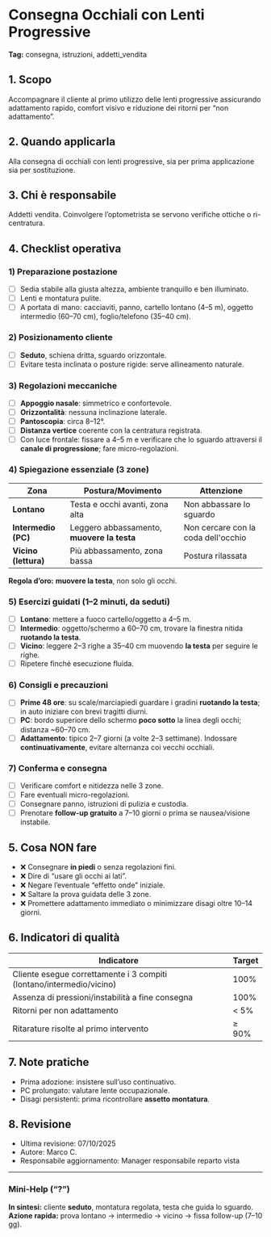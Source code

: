 # Consegna Occhiali con Lenti Progressive

**Tag:** consegna, istruzioni, addetti_vendita

## 1. Scopo

Accompagnare il cliente al primo utilizzo delle lenti progressive assicurando adattamento rapido, comfort visivo e riduzione dei ritorni per “non adattamento”.

## 2. Quando applicarla

Alla consegna di occhiali con lenti progressive, sia per prima applicazione sia per sostituzione.

## 3. Chi è responsabile

Addetti vendita. Coinvolgere l’optometrista se servono verifiche ottiche o ri-centratura.

## 4. Checklist operativa

### 1) Preparazione postazione

- [ ] Sedia stabile alla giusta altezza, ambiente tranquillo e ben illuminato.
- [ ] Lenti e montatura pulite.
- [ ] A portata di mano: cacciaviti, panno, cartello lontano (4–5 m), oggetto intermedio (60–70 cm), foglio/telefono (35–40 cm).

### 2) Posizionamento cliente

- [ ] **Seduto**, schiena dritta, sguardo orizzontale.
- [ ] Evitare testa inclinata o posture rigide: serve allineamento naturale.

### 3) Regolazioni meccaniche

- [ ] **Appoggio nasale**: simmetrico e confortevole.
- [ ] **Orizzontalità**: nessuna inclinazione laterale.
- [ ] **Pantoscopia**: circa 8–12°.
- [ ] **Distanza vertice** coerente con la centratura registrata.
- [ ] Con luce frontale: fissare a 4–5 m e verificare che lo sguardo attraversi il **canale di progressione**; fare micro-regolazioni.

### 4) Spiegazione essenziale (3 zone)

| Zona                | Postura/Movimento                          | Attenzione                |
|---------------------|--------------------------------------------|---------------------------|
| **Lontano**         | Testa e occhi avanti, zona alta            | Non abbassare lo sguardo |
| **Intermedio (PC)** | Leggero abbassamento, **muovere la testa** | Non cercare con la coda dell'occhio |
| **Vicino (lettura)**| Più abbassamento, zona bassa               | Postura rilassata |

**Regola d’oro:** **muovere la testa**, non solo gli occhi.

### 5) Esercizi guidati (1–2 minuti, da seduti)

- [ ] **Lontano**: mettere a fuoco cartello/oggetto a 4–5 m.
- [ ] **Intermedio**: oggetto/schermo a 60–70 cm, trovare la finestra nitida **ruotando la testa**.
- [ ] **Vicino**: leggere 2–3 righe a 35–40 cm muovendo **la testa** per seguire le righe.
- [ ] Ripetere finché esecuzione fluida.

### 6) Consigli e precauzioni

- [ ] **Prime 48 ore**: su scale/marciapiedi guardare i gradini **ruotando la testa**; in auto iniziare con brevi tragitti diurni.
- [ ] **PC**: bordo superiore dello schermo **poco sotto** la linea degli occhi; distanza ~60–70 cm.
- [ ] **Adattamento**: tipico 2–7 giorni (a volte 2–3 settimane). Indossare **continuativamente**, evitare alternanza coi vecchi occhiali.

### 7) Conferma e consegna

- [ ] Verificare comfort e nitidezza nelle 3 zone.
- [ ] Fare eventuali micro-regolazioni.
- [ ] Consegnare panno, istruzioni di pulizia e custodia.
- [ ] Prenotare **follow-up gratuito** a 7–10 giorni o prima se nausea/visione instabile.

## 5. Cosa NON fare

- ❌ Consegnare **in piedi** o senza regolazioni fini.
- ❌ Dire di “usare gli occhi ai lati”.
- ❌ Negare l’eventuale “effetto onde” iniziale.
- ❌ Saltare la prova guidata delle 3 zone.
- ❌ Promettere adattamento immediato o minimizzare disagi oltre 10–14 giorni.

## 6. Indicatori di qualità

| Indicatore | Target |
|---|---|
| Cliente esegue correttamente i 3 compiti (lontano/intermedio/vicino) | 100% |
| Assenza di pressioni/instabilità a fine consegna | 100% |
| Ritorni per non adattamento | < 5% |
| Ritarature risolte al primo intervento | ≥ 90% |

## 7. Note pratiche

- Prima adozione: insistere sull’uso continuativo.
- PC prolungato: valutare lente occupazionale.
- Disagi persistenti: prima ricontrollare **assetto montatura**.

## 8. Revisione

- Ultima revisione: 07/10/2025
- Autore: Marco C.  
- Responsabile aggiornamento: Manager responsabile reparto vista

---

### Mini-Help (“?”)

**In sintesi:** cliente **seduto**, montatura regolata, testa che guida lo sguardo.  
**Azione rapida:** prova lontano → intermedio → vicino → fissa follow-up (7–10 gg).

